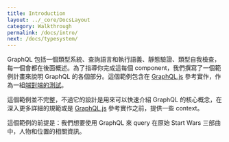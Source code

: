 ```yaml
---
title: Introduction
layout: ../_core/DocsLayout
category: Walkthrough
permalink: /docs/intro/
next: /docs/typesystem/
---
```


GraphQL 包括一個類型系統、查詢語言和執行語義、靜態驗證、類型自我檢查，每一個會都在後面概述。為了指導你完成這每個 component，我們撰寫了一個範例計畫來說明 GraphQL 的各個部分。這個範例包含在 [GraphQL.js](https://github.com/graphql/graphql-js) 參考實作，作為一組[端對端的測試](https://github.com/graphql/graphql-js/tree/master/src/__tests__)。

這個範例並不完整，不過它的設計是用來可以快速介紹 GraphQL 的核心概念，在深入更多詳細的規範或是 [GraphQL.js](https://github.com/graphql/graphql-js) 參考實作之前，提供一些 context。

這個範例的前提是：我們想要使用 GraphQL 來 query 在原始 Start Wars 三部曲中，人物和位置的相關資訊。

